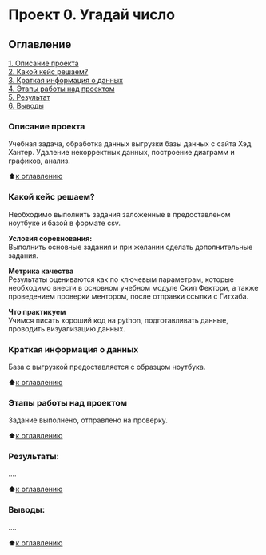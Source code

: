 # Проект 0. Угадай число

## Оглавление  
[1. Описание проекта](.README.md#Описание-проекта)  
[2. Какой кейс решаем?](.README.md#Какой-кейс-решаем)  
[3. Краткая информация о данных](.README.md#Краткая-информация-о-данных)  
[4. Этапы работы над проектом](.README.md#Этапы-работы-над-проектом)  
[5. Результат](.README.md#Результат)    
[6. Выводы](.README.md#Выводы) 

### Описание проекта    
Учебная задача, обработка данных выгрузки базы данных с сайта Хэд Хантер. Удаление некорректных данных, построение диаграмм и графиков, анализ.

:arrow_up:[к оглавлению](.README.md#Оглавление)


### Какой кейс решаем?    
Необходимо выполнить задания заложенные в предоставленом ноутбуке и базой в формате csv.

**Условия соревнования:**  
Выполнить основные задания и при желании сделать дополнительные задания.

**Метрика качества**     
Результаты оцениваются как по ключевым параметрам, которые необходимо внести в основном учебном модуле Скил Фектори, а также проведением проверки ментором, после отправки ссылки с Гитхаба.

**Что практикуем**     
Учимся писать хороший код на python, подготавливать данные, проводить визуализацию данных.


### Краткая информация о данных
База с выгрузкой предоставляется с образцом ноутбука.
  
:arrow_up:[к оглавлению](.README.md#Оглавление)


### Этапы работы над проектом  
Задание выполнено, отправлено на проверку.

:arrow_up:[к оглавлению](.README.md#Оглавление)


### Результаты:  
....

:arrow_up:[к оглавлению](.README.md#Оглавление)


### Выводы:  
....

:arrow_up:[к оглавлению](.README.md#Оглавление)
